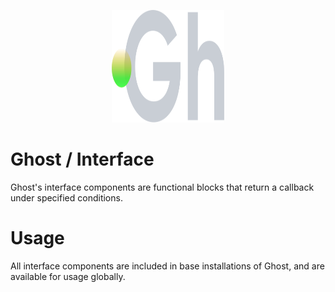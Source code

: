 <p align="center">
  <img width="180" height="180" src="https://github.com/terrainagency/ghost/blob/main/assets/logo.svg" alt="Ghost: Agnostic GSAP and Tailwind Framework">
</p>

# Ghost / Interface
Ghost's interface components are functional blocks that return a callback under specified conditions. 

# Usage
All interface components are included in base installations of Ghost, and are available for usage globally.



